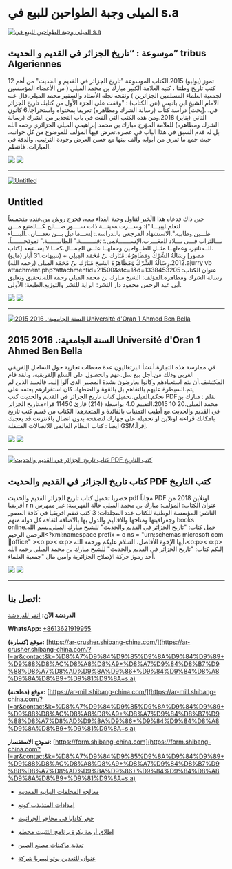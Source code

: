 # الميلى وجبة الطواحين للبيع في s.a

<a href="https://swt.shibang-china.com/?l=ar&img&k=%D8%A7%D9%84%D9%85%D9%8A%D9%84%D9%89+%D9%88%D8%AC%D8%A8%D8%A9+%D8%A7%D9%84%D8%B7%D9%88%D8%A7%D8%AD%D9%8A%D9%86+%D9%84%D9%84%D8%A8%D9%8A%D8%B9+%D9%81%D9%8A+s.a" target="_blank">![الميلى وجبة الطواحين للبيع في s.a](http://static.shibang-china.com/all-800x300/303.jpg)</a>

## موسوعة : “تاريخ الجزائر في القديم و الحديث” tribus Algeriennes
12 تموز (يوليو) 2015.الكتاب الموسوعة &quot;تاريخ الجزائر في القديم و الحديث&quot; من أهم كتب تاريخ وطننا ، كتبه العلامة الكبير مبارك بن محمد الميلي ( من الأعضاء المؤسسين لجمعية العلماء المسلمين الجزائرين ) ونقحه نجله الأستاذ والسفير محمد الميلي.قال عنه الامام الشيخ ابن باديس (عن الكتاب) : &quot;وقفت على الجزء الأول من كتابك تاريخ الجزائر في…[بحث] دراسة كتاب (رسالة الشرك ومظاهره) تعريفا بمحتواه واستخراجا.6 كانون الثاني (يناير) 2018.ومن هذه الكتب التي ألفت في باب التحذير من الشرك (رسالة الشرك ومظاهره) للعلامة المؤرخ مبارك بن محمد إبراهيمي الميلي الجزائري رحمه الله بل له قدم السبق في هذا الباب في عصره.تعرض فيها المؤلف للموضوع من كل جوانبه، حيث جمع ما تفرق من أبوابه وألف بينها مع حسن العرض وجودة الترتيب، والدقة في العبارات، فانتظم.


<a href="https://whatsapp.shibangsoft.com/WhatsApp.php" target="_blank" title="WhatsApp">![](http://static.shibang-china.com/icon/whatsapp.png)</a> <a href="https://swt.shibang-china.com/?l=ar&icon&k=%D8%A7%D9%84%D9%85%D9%8A%D9%84%D9%89+%D9%88%D8%AC%D8%A8%D8%A9+%D8%A7%D9%84%D8%B7%D9%88%D8%A7%D8%AD%D9%8A%D9%86+%D9%84%D9%84%D8%A8%D9%8A%D8%B9+%D9%81%D9%8A+s.a" target="_blank">![](http://static.shibang-china.com/icon/chat-ar.png)</a>

---

<a href="https://swt.shibang-china.com/?l=ar&img&k=%D8%A7%D9%84%D9%85%D9%8A%D9%84%D9%89+%D9%88%D8%AC%D8%A8%D8%A9+%D8%A7%D9%84%D8%B7%D9%88%D8%A7%D8%AD%D9%8A%D9%86+%D9%84%D9%84%D8%A8%D9%8A%D8%B9+%D9%81%D9%8A+s.a" target="_blank">![Untitled](http://static.shibang-china.com/all-800x300/1416.jpg)</a>

## Untitled
حين ذاك فدعاه هذا االٔخير لتناول وجبة الغداء معه، فخرج روش من.عنده متحمساً لتعلم.ﻠﻴﺒﻴـــﺎ.&quot;): وﺴـــﺮت ﻤﺪﻳﻨـــﺔ ذات ﺴــــﻮر ﺻـــﺎﻠﺢ ﻜـــﺎﻠﻣﻨﻴﻊ ﻤـــﻦ ﻃـــﻴﻦ.وﻃﺎﺑﻴﺔ.&quot;.اﻻﺳﺘﺸﻬﺎد اﻟﻤﺮﺟﻌﻲ ﺑﺎﻟ.ﺪراﺳﺔ.: إﺴـــﻣﺎﻋﻴﻞ ﺑـــﻦ ﻧﻌﻣـــﺎن.،.اﻠﺒﻨـــﺎء ﺑـــﺎﻠﺘﺮاب ﻓـــﻲ ﺑـــﻼد اﻠﻣﻐـــﺮب.اﻹﺴـــــــﻼﻤﻲ.: ﺗﻗﻨﻴـــــــﺔ.&quot; اﻠﻄﺎﺑﻴــــــﺔ.&quot; ﻧﻣﻮذﺠـــــــﺎً. .اﻠــﺪﻧﺎﻧﻴﺮ، وﻋﻣﻟﻬــﺎ ﻤﺜــﻞ اﻠﻄــﻮاﺣﻴﻦ وﺣﻣﻟﻬــﺎ ﻋﻟــﻰ اﻠﺟﻣــﺎل.ﻜﻣــﺎ ﻻ ﻳﺳــﺘﺒﻌﺪ.[كتاب مصور] رِسَالَةُ الشِّرْكُ وَمَظَاهِرُهُ::مُبَارَك بنُ مُحَمَد المِيلِي + (تنبيهات.31 أيار (مايو) 2012.رِسَالَةُ الشِّرْكُ وَمَظَاهِرُهُ الشيخ مُبَارَك بنُ مُحَمَد المِيلِي (رحمه الله).ajurry vb attachment.php?attachmentid=21500&amp;stc=1&amp;d=1338453205 عنوان الكتاب: رسالة الشرك ومظاهره.المؤلف: الشيخ مبارك بن محمد الميلي رحمه الله.تحقيق وتعليق أبي عبد الرحمن محمود دار النشر: الراية للنشر والتوزيع.الطبعة: الأولى.


<a href="https://whatsapp.shibangsoft.com/WhatsApp.php" target="_blank" title="WhatsApp">![](http://static.shibang-china.com/icon/whatsapp.png)</a> <a href="https://swt.shibang-china.com/?l=ar&icon&k=%D8%A7%D9%84%D9%85%D9%8A%D9%84%D9%89+%D9%88%D8%AC%D8%A8%D8%A9+%D8%A7%D9%84%D8%B7%D9%88%D8%A7%D8%AD%D9%8A%D9%86+%D9%84%D9%84%D8%A8%D9%8A%D8%B9+%D9%81%D9%8A+s.a" target="_blank">![](http://static.shibang-china.com/icon/chat-ar.png)</a>

---

<a href="https://swt.shibang-china.com/?l=ar&img&k=%D8%A7%D9%84%D9%85%D9%8A%D9%84%D9%89+%D9%88%D8%AC%D8%A8%D8%A9+%D8%A7%D9%84%D8%B7%D9%88%D8%A7%D8%AD%D9%8A%D9%86+%D9%84%D9%84%D8%A8%D9%8A%D8%B9+%D9%81%D9%8A+s.a" target="_blank">![السنة الجامعية:. 2016 2015 Université d&#39;Oran 1 Ahmed Ben Bella](http://static.shibang-china.com/all-800x300/881.jpg)</a>

## السنة الجامعية:. 2016 2015 Université d&#39;Oran 1 Ahmed Ben Bella
في ممارسة هذه التجارة.أ.نشأ البرتغاليون عدة محطات تجارية حول الساحل.اإلفريقي الغربي وذلك من.أجل بيع سل.عهم والحصول على السلع اإلفريقية، و.لقد قام المكتشف.أن يتم استعبادهم وكانوا يعارضون بشدة المصير الذي آلوا إليه، فالعبيد الذين لم يتم.السيطرة عليهم بالتفاهم بل بالقوة واالضطهاد كان استقرارهم يعتمد على تحكم.الميلي.تحميل كتاب تاريخ الجزائر في القديم والحديث كتب PDFبقلم : مبارك بن محمد الميلى.20 10 2015.التقييم 4.0 بواسطة (214) قارئ 11450 قراءة.تاريخ الجزائر في القديم والحديث.مع أطيب التمنيات بالفائدة و المتعة,هذا الكتاب من قسم كتب تاريخ بامكانك قراءته اونلاين او تحميله على جهازك لتصفحه بدون اتصال بالانترنت.قد يعجبك ايضا : كتاب النظام العالمي للاتصالات المتنقلة GSM.إقرأ.


<a href="https://whatsapp.shibangsoft.com/WhatsApp.php" target="_blank" title="WhatsApp">![](http://static.shibang-china.com/icon/whatsapp.png)</a> <a href="https://swt.shibang-china.com/?l=ar&icon&k=%D8%A7%D9%84%D9%85%D9%8A%D9%84%D9%89+%D9%88%D8%AC%D8%A8%D8%A9+%D8%A7%D9%84%D8%B7%D9%88%D8%A7%D8%AD%D9%8A%D9%86+%D9%84%D9%84%D8%A8%D9%8A%D8%B9+%D9%81%D9%8A+s.a" target="_blank">![](http://static.shibang-china.com/icon/chat-ar.png)</a>

---

<a href="https://swt.shibang-china.com/?l=ar&img&k=%D8%A7%D9%84%D9%85%D9%8A%D9%84%D9%89+%D9%88%D8%AC%D8%A8%D8%A9+%D8%A7%D9%84%D8%B7%D9%88%D8%A7%D8%AD%D9%8A%D9%86+%D9%84%D9%84%D8%A8%D9%8A%D8%B9+%D9%81%D9%8A+s.a" target="_blank">![كتاب تاريخ الجزائر في القديم والحديث PDF كتب التاريخ](http://static.shibang-china.com/all-800x300/184.jpg)</a>

## كتاب تاريخ الجزائر في القديم والحديث PDF كتب التاريخ
حصريا تحميل كتاب تاريخ الجزائر القديم والحديث pdf مجاناً PDF اونلاين 2018 من أفريقيا r n عنوان الكتاب: المؤلف: مبارك بن محمد الميلي حالة الفهرسة: غير مفهرس الناشر: المؤسسة الوطنية للكتاب عدد المجلدات: 3 كتب تضم افريقيا فى كافة العصور وجغرافيتها ومناخها والاقاليم والدول بها بالاضافة لثقافة كل دولة منهم books online.حمل كتاب: &quot;تاريخ الجزائر في القديم والحديث&quot; للشيخ مبارك الميلي.بسم الله الرحمن الرحيم&lt;?xml:namespace prefix = o ns = &quot;urn:schemas microsoft com:office:office&quot; &gt;&lt;o:p&gt;&lt; o:p&gt; أيها الإخوة الأفاضل، السلام عليكم ورحمة الله،&lt;o:p&gt;&lt; o:p&gt; إليكم كتاب: &quot;تاريخ الجزائر في القديم والحديث&quot; للشيخ مبارك بن محمد الميلي رحمه الله أحد رموز حركة الإصلاح الجزائرية وأمين مال &quot;جمعية العلماء.


<a href="https://whatsapp.shibangsoft.com/WhatsApp.php" target="_blank" title="WhatsApp">![](http://static.shibang-china.com/icon/whatsapp.png)</a> <a href="https://swt.shibang-china.com/?l=ar&icon&k=%D8%A7%D9%84%D9%85%D9%8A%D9%84%D9%89+%D9%88%D8%AC%D8%A8%D8%A9+%D8%A7%D9%84%D8%B7%D9%88%D8%A7%D8%AD%D9%8A%D9%86+%D9%84%D9%84%D8%A8%D9%8A%D8%B9+%D9%81%D9%8A+s.a" target="_blank">![](http://static.shibang-china.com/icon/chat-ar.png)</a>

---
## اتصل بنا:

**الدردشة الآن:** [انقر للدردشة](https://swt.shibang-china.com?l=ar&contact&k=%D8%A7%D9%84%D9%85%D9%8A%D9%84%D9%89+%D9%88%D8%AC%D8%A8%D8%A9+%D8%A7%D9%84%D8%B7%D9%88%D8%A7%D8%AD%D9%8A%D9%86+%D9%84%D9%84%D8%A8%D9%8A%D8%B9+%D9%81%D9%8A+s.a)

**WhatsApp:**  [+8613621919955](https://whatsapp.shibangsoft.com/WhatsApp.php)

**موقع (كسارة):** [https://ar-crusher.shibang-china.com/](https://ar-crusher.shibang-china.com/?l=ar&contact&k=%D8%A7%D9%84%D9%85%D9%8A%D9%84%D9%89+%D9%88%D8%AC%D8%A8%D8%A9+%D8%A7%D9%84%D8%B7%D9%88%D8%A7%D8%AD%D9%8A%D9%86+%D9%84%D9%84%D8%A8%D9%8A%D8%B9+%D9%81%D9%8A+s.a)

**موقع (مطحنة):** [https://ar-mill.shibang-china.com/](https://ar-mill.shibang-china.com/?l=ar&contact&k=%D8%A7%D9%84%D9%85%D9%8A%D9%84%D9%89+%D9%88%D8%AC%D8%A8%D8%A9+%D8%A7%D9%84%D8%B7%D9%88%D8%A7%D8%AD%D9%8A%D9%86+%D9%84%D9%84%D8%A8%D9%8A%D8%B9+%D9%81%D9%8A+s.a)

**نموذج الاستفسار:** [https://form.shibang-china.com](https://form.shibang-china.com?l=ar&contact&k=%D8%A7%D9%84%D9%85%D9%8A%D9%84%D9%89+%D9%88%D8%AC%D8%A8%D8%A9+%D8%A7%D9%84%D8%B7%D9%88%D8%A7%D8%AD%D9%8A%D9%86+%D9%84%D9%84%D8%A8%D9%8A%D8%B9+%D9%81%D9%8A+s.a)

* [معالجة المخلفات النباتية المعدنية](../26/%D9%85%D8%B9%D8%A7%D9%84%D8%AC%D8%A9%20%D8%A7%D9%84%D9%85%D8%AE%D9%84%D9%81%D8%A7%D8%AA%20%D8%A7%D9%84%D9%86%D8%A8%D8%A7%D8%AA%D9%8A%D8%A9%20%D8%A7%D9%84%D9%85%D8%B9%D8%AF%D9%86%D9%8A%D8%A9.md)

* [إمدادات المتذبذب كونغ](../27/%D8%A5%D9%85%D8%AF%D8%A7%D8%AF%D8%A7%D8%AA%20%D8%A7%D9%84%D9%85%D8%AA%D8%B0%D8%A8%D8%B0%D8%A8%20%D9%83%D9%88%D9%86%D8%BA.md)

* [حجر كادابا في محاجر الجرانيت](../29/%D8%AD%D8%AC%D8%B1%20%D9%83%D8%A7%D8%AF%D8%A7%D8%A8%D8%A7%20%D9%81%D9%8A%20%D9%85%D8%AD%D8%A7%D8%AC%D8%B1%20%D8%A7%D9%84%D8%AC%D8%B1%D8%A7%D9%86%D9%8A%D8%AA.md)

* [إطلاق أربعة بكرة برنامج التثبيت محطم](../27/%D8%A5%D8%B7%D9%84%D8%A7%D9%82%20%D8%A3%D8%B1%D8%A8%D8%B9%D8%A9%20%D8%A8%D9%83%D8%B1%D8%A9%20%D8%A8%D8%B1%D9%86%D8%A7%D9%85%D8%AC%20%D8%A7%D9%84%D8%AA%D8%AB%D8%A8%D9%8A%D8%AA%20%D9%85%D8%AD%D8%B7%D9%85.md)

* [تغذية ماكينات مصنع الصين](../26/%D8%AA%D8%BA%D8%B0%D9%8A%D8%A9%20%D9%85%D8%A7%D9%83%D9%8A%D9%86%D8%A7%D8%AA%20%D9%85%D8%B5%D9%86%D8%B9%20%D8%A7%D9%84%D8%B5%D9%8A%D9%86.md)

* [عنوان للتعدين بوتو ليبيريا شركة](../30/%D8%B9%D9%86%D9%88%D8%A7%D9%86%20%D9%84%D9%84%D8%AA%D8%B9%D8%AF%D9%8A%D9%86%20%D8%A8%D9%88%D8%AA%D9%88%20%D9%84%D9%8A%D8%A8%D9%8A%D8%B1%D9%8A%D8%A7%20%D8%B4%D8%B1%D9%83%D8%A9.md)